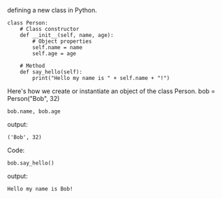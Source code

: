 defining a new class in Python.

```
class Person:
    # Class constructor
    def __init__(self, name, age):
        # Object properties
        self.name = name
        self.age = age
    
    # Method
    def say_hello(self):
        print("Hello my name is " + self.name + "!")
```
Here's how we create or instantiate an object of the class Person.
bob = Person("Bob", 32)

```
bob.name, bob.age
```

output: 
```
('Bob', 32)
```
Code: 
```
bob.say_hello()
```

output: 
```
Hello my name is Bob!

```
